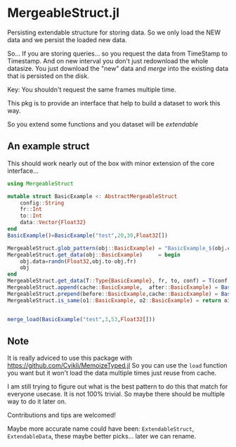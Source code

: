 # MergeableStruct.jl
Persisting extendable structure for storing data. So we only load the NEW data and we persist the loaded new data. 


So...
If you are storing queries... so you request the data from TimeStamp to Timestamp. And on new interval you don't just redownload the whole datasize. You just download the "new" data and *merge* into the existing data that is persisted on the disk. 

Key: You shouldn't request the same frames multiple time. 

This pkg is to provide an interface that help to build a dataset to work this way.


So you extend some functions and you dataset will be *extendable* 

## An example struct 
This should work nearly out of the box with minor extension of the core interface...
```julia
using MergeableStruct

mutable struct BasicExample <: AbstractMergeableStruct
	config::String
	fr::Int
	to::Int
	data::Vector{Float32}
end
BasicExample()=BasicExample("test",20,30,Float32[])

MergeableStruct.glob_pattern(obj::BasicExample) = "BasicExample_$(obj.config)_*_*"*".jld2"
MergeableStruct.get_data(obj::BasicExample)     = begin
	obj.data=randn(Float32,obj.to-obj.fr)
	obj
end
MergeableStruct.get_data(T::Type{BasicExample}, fr, to, conf) = T(conf,fr,to,randn(Float32,to-fr))
MergeableStruct.append(cache::BasicExample,  after::BasicExample) = BasicExample(cache.config, cache.fr, after.to, vcat(cache.data,after.data)) 
MergeableStruct.prepend(before::BasicExample,cache::BasicExample) = BasicExample(cache.config, before.fr, cache.to, vcat(before.data,cache.data)) 
MergeableStruct.is_same(o1::BasicExample, o2::BasicExample) = return o1.config == o2.config && o1.fr == o2.fr && o1.to == o2.to


merge_load(BasicExample("test",3,53,Float32[]))
```

## Note
It is really adviced to use this package with https://github.com/Cvikli/MemoizeTyped.jl 
So you can use the `load` function you want but it won't load the data multiple times just reuse from cache. 

I am still trying to figure out what is the best pattern to do this that match for everyone usecase. It is not 100% trivial. So maybe there should be multiple way to do it later on. 

Contributions and tips are welcomed! 


Maybe more accurate name could have been: `ExtendableStruct`, `ExtendableData`, these maybe better picks... later we can rename. 
